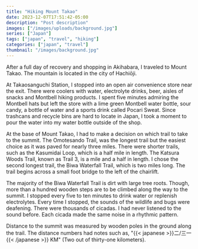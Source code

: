 ```yaml
---
title: "Hiking Mount Takao"
date: 2023-12-07T17:51:42-05:00
description: "Post description"
images: ["/images/uploads/background.jpg"]
series: ["Japan"]
tags: ["japan", "travel", "hiking"]
categories: ["japan", "travel"]
thumbnail: "/images/background.jpg"
---
```


After a full day of recovery and shopping in Akihabara, I traveled to Mount Takao. The mountain is located in the city of Hachiōji.

At Takaosanguchi Station, I stopped into an open air convenience store near the exit. There were coolers with water, electrolyte drinks, beer, aisles of snacks and Montbell hiking products. I spent five minutes admiring the Montbell hats but left the store with a lime green Montbell water bottle, sour candy, a bottle of water and a sports drink called Pocari Sweat. Since trashcans and recycle bins are hard to locate in Japan, I took a moment to pour the water into my water bottle outside of the shop.

At the base of Mount Takao, I had to make a decision on which trail to take to the summit. The Omotesando Trail, was the longest trail but the easiest choice as it was paved for nearly three miles. There were shorter trails, such as the Kasumidai Loop, which is a half mile in length. The Katsura Woods Trail, known as Trail 3, is a mile and a half in length. I chose the second longest trail, the Biwa Waterfall Trail, which is two miles long. The trail begins across a small foot bridge to the left of the chairlift.

The majority of the Biwa Waterfall Trail is dirt with large tree roots. Though, more than a hundred wooden steps are to be climbed along the way to the summit. I stopped every five to ten minutes to drink water or replenish electrolytes. Every time I stopped, the sounds of the wildlife and bugs were deafening. There were thousands of cicadas. I had never listened to the sound before. Each cicada made the same noise in a rhythmic pattern.

Distance to the summit was measured by wooden poles in the ground along the trail. The distance numbers had notes such as, "{{< japanese >}}二/三一{{< /japanese >}} KM" (Two out of thirty-one kilometers).
